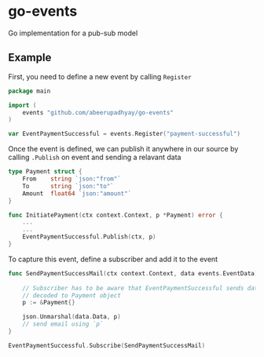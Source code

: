 # go-events

Go implementation for a pub-sub model 

## Example

First, you need to define a new event by calling `Register`

```go
package main

import (
    events "github.com/abeerupadhyay/go-events"
)

var EventPaymentSuccessful = events.Register("payment-successful")

```

Once the event is defined, we can publish it anywhere in our source by calling `.Publish` on event and sending a relavant data

```go
type Payment struct {
    From    string `json:"from"`
    To      string `json:"to"`
    Amount  float64 `json:"amount"`
}

func InitiatePayment(ctx context.Context, p *Payment) error {
    ...
    ...
    EventPaymentSuccessful.Publish(ctx, p)
}
```

To capture this event, define a subscriber and add it to the event

```go
func SendPaymentSuccessMail(ctx context.Context, data events.EventData) {
 
    // Subscriber has to be aware that EventPaymentSuccessful sends data that can be
    // decoded to Payment object
    p := &Payment{}

    json.Unmarshal(data.Data, p)
    // send email using `p`
}

EventPaymentSuccessful.Subscribe(SendPaymentSuccessMail)
```

